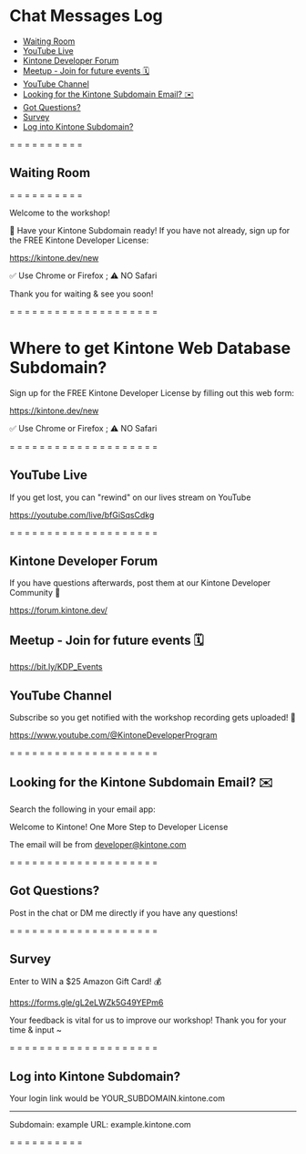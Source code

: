 # Chat Messages Log
<!-- markdownlint-disable -->
* [Waiting Room](#waiting-room)
* [YouTube Live](#youtube-live)
* [Kintone Developer Forum](#kintone-developer-forum)
* [Meetup - Join for future events 🗓️](#meetup---join-for-future-events-️)
* [YouTube Channel](#youtube-channel)
* [Looking for the Kintone Subdomain Email? ✉️](#looking-for-the-kintone-subdomain-email-️)
* [Got Questions?](#got-questions)
* [Survey](#survey)
* [Log into Kintone Subdomain?](#log-into-kintone-subdomain)

=   =   =   =   =   =   =   =   =   =

## Waiting Room
=   =   =   =   =   =   =   =   =   =

Welcome to the workshop!

🚀 Have your Kintone Subdomain ready!
If you have not already, sign up for the FREE Kintone Developer License:

https://kintone.dev/new

✅ Use Chrome or Firefox ; ⚠️ NO Safari

Thank you for waiting & see you soon!

=   =   =   =   =   =   =   =   =   =
=   =   =   =   =   =   =   =   =   =

# Where to get Kintone Web Database Subdomain?

Sign up for the FREE Kintone Developer License by filling out this web form:

https://kintone.dev/new

✅ Use Chrome or Firefox ; ⚠️ NO Safari

=   =   =   =   =   =   =   =   =   =
=   =   =   =   =   =   =   =   =   =

## YouTube Live

If you get lost, you can "rewind" on our lives stream on YouTube

https://youtube.com/live/bfGiSqsCdkg

=   =   =   =   =   =   =   =   =   =
=   =   =   =   =   =   =   =   =   =

## Kintone Developer Forum
If you have questions afterwards, post them at our Kintone Developer Community 🤔

https://forum.kintone.dev/

## Meetup - Join for future events 🗓️
https://bit.ly/KDP_Events

## YouTube Channel
Subscribe so you get notified with the workshop recording gets uploaded! 🔔

https://www.youtube.com/@KintoneDeveloperProgram

=   =   =   =   =   =   =   =   =   =
=   =   =   =   =   =   =   =   =   =

## Looking for the Kintone Subdomain Email? ✉️

Search the following in your email app:

Welcome to Kintone! One More Step to Developer License

The email will be from developer@kintone.com

=   =   =   =   =   =   =   =   =   =
=   =   =   =   =   =   =   =   =   =

## Got Questions?

Post in the chat or DM me directly if you have any questions!

=   =   =   =   =   =   =   =   =   =
=   =   =   =   =   =   =   =   =   =

## Survey

Enter to WIN a $25 Amazon Gift Card! 💰️

https://forms.gle/gL2eLWZk5G49YEPm6

Your feedback is vital for us to improve our workshop!
Thank you for your time & input ~

=   =   =   =   =   =   =   =   =   =
=   =   =   =   =   =   =   =   =   =

## Log into Kintone Subdomain?

Your login link would be
YOUR_SUBDOMAIN.kintone.com

---

Subdomain: example
URL: example.kintone.com

=   =   =   =   =   =   =   =   =   =
